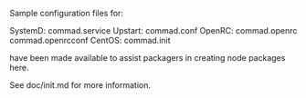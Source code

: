 Sample configuration files for:

SystemD: commad.service
Upstart: commad.conf
OpenRC:  commad.openrc
         commad.openrcconf
CentOS:  commad.init

have been made available to assist packagers in creating node packages here.

See doc/init.md for more information.
